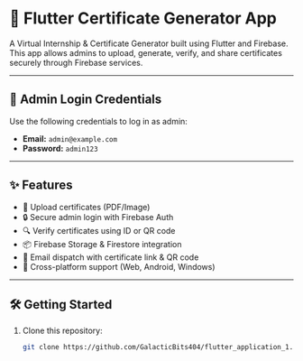 # 🚀 Flutter Certificate Generator App

A Virtual Internship & Certificate Generator built using Flutter and Firebase. This app allows admins to upload, generate, verify, and share certificates securely through Firebase services.

---

## 🔐 Admin Login Credentials

Use the following credentials to log in as admin:

- **Email:** `admin@example.com`
- **Password:** `admin123`

---

## ✨ Features

- 📄 Upload certificates (PDF/Image)
- 🔒 Secure admin login with Firebase Auth
- 🔍 Verify certificates using ID or QR code
- 📦 Firebase Storage & Firestore integration
- 📧 Email dispatch with certificate link & QR code
- 📱 Cross-platform support (Web, Android, Windows)

---

## 🛠️ Getting Started

1. Clone this repository:
   ```bash
   git clone https://github.com/GalacticBits404/flutter_application_1.git
